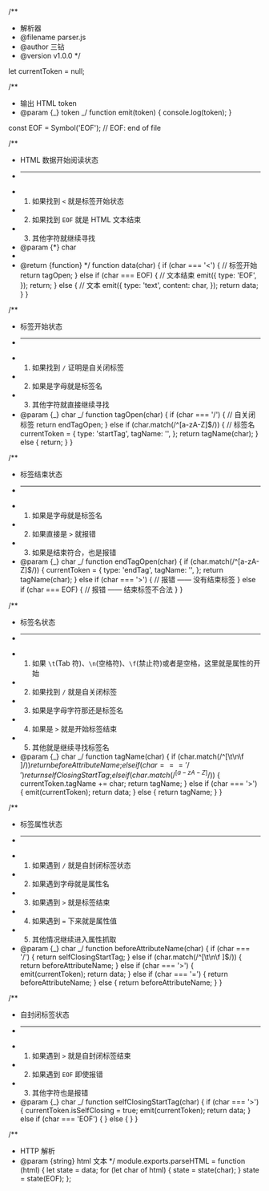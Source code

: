 /\*\*

- 解析器
- @filename parser.js
- @author 三钻
- @version v1.0.0
  \*/

let currentToken = null;

/\*\*

- 输出 HTML token
- @param {_} token
  _/
  function emit(token) {
  console.log(token);
  }

const EOF = Symbol('EOF'); // EOF: end of file

/\*\*

- HTML 数据开始阅读状态
- ***
- 1.  如果找到 `<` 就是标签开始状态
- 2.  如果找到 `EOF` 就是 HTML 文本结束
- 3.  其他字符就继续寻找
- @param {\*} char
-
- @return {function}
  \*/
  function data(char) {
  if (char === '<') {
  // 标签开始
  return tagOpen;
  } else if (char === EOF) {
  // 文本结束
  emit({
  type: 'EOF',
  });
  return;
  } else {
  // 文本
  emit({
  type: 'text',
  content: char,
  });
  return data;
  }
  }

/\*\*

- 标签开始状态
- ***
- 1.  如果找到 `/` 证明是自关闭标签
- 2.  如果是字母就是标签名
- 3.  其他字符就直接继续寻找
- @param {_} char
  _/
  function tagOpen(char) {
  if (char === '/') {
  // 自关闭标签
  return endTagOpen;
  } else if (char.match(/^[a-zA-Z]\$/)) {
  // 标签名
  currentToken = {
  type: 'startTag',
  tagName: '',
  };
  return tagName(char);
  } else {
  return;
  }
  }

/\*\*

- 标签结束状态
- ***
- 1.  如果是字母就是标签名
- 2.  如果直接是 `>` 就报错
- 3.  如果是结束符合，也是报错
- @param {_} char
  _/
  function endTagOpen(char) {
  if (char.match(/^[a-zA-Z]\$/)) {
  currentToken = {
  type: 'endTag',
  tagName: '',
  };
  return tagName(char);
  } else if (char === '>') {
  // 报错 —— 没有结束标签
  } else if (char === EOF) {
  // 报错 —— 结束标签不合法
  }
  }

/\*\*

- 标签名状态
- ***
- 1.  如果 `\t`(Tab 符)、`\n`(空格符)、`\f`(禁止符)或者是空格，这里就是属性的开始
- 2.  如果找到 `/` 就是自关闭标签
- 3.  如果是字母字符那还是标签名
- 4.  如果是 `>` 就是开始标签结束
- 5.  其他就是继续寻找标签名
- @param {_} char
  _/
  function tagName(char) {
  if (char.match(/^[\t\n\f ]$/)) {
    return beforeAttributeName;
  } else if (char === '/') {
    return selfClosingStartTag;
  } else if (char.match(/^[a-zA-Z]$/)) {
  currentToken.tagName += char;
  return tagName;
  } else if (char === '>') {
  emit(currentToken);
  return data;
  } else {
  return tagName;
  }
  }

/\*\*

- 标签属性状态
- ***
- 1.  如果遇到 `/` 就是自封闭标签状态
- 2.  如果遇到字母就是属性名
- 3.  如果遇到 `>` 就是标签结束
- 4.  如果遇到 `=` 下来就是属性值
- 5.  其他情况继续进入属性抓取
- @param {_} char
  _/
  function beforeAttributeName(char) {
  if (char === '/') {
  return selfClosingStartTag;
  } else if (char.match(/^[\t\n\f ]\$/)) {
  return beforeAttributeName;
  } else if (char === '>') {
  emit(currentToken);
  return data;
  } else if (char === '=') {
  return beforeAttributeName;
  } else {
  return beforeAttributeName;
  }
  }

/\*\*

- 自封闭标签状态
- ***
- 1.  如果遇到 `>` 就是自封闭标签结束
- 2.  如果遇到 `EOF` 即使报错
- 3.  其他字符也是报错
- @param {_} char
  _/
  function selfClosingStartTag(char) {
  if (char === '>') {
  currentToken.isSelfClosing = true;
  emit(currentToken);
  return data;
  } else if (char === 'EOF') {
  } else {
  }
  }

/\*\*

- HTTP 解析
- @param {string} html 文本
  \*/
  module.exports.parseHTML = function (html) {
  let state = data;
  for (let char of html) {
  state = state(char);
  }
  state = state(EOF);
  };
